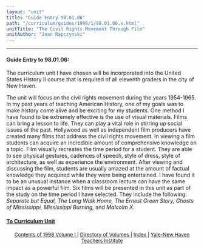 ```yaml
---
layout: "unit"
title: "Guide Entry 98.01.06"
path: "/curriculum/guides/1998/1/98.01.06.x.html"
unitTitle: "The Civil Rights Movement Through Film"
unitAuthor: "Joan Rapczynski"
---
```

<body>
 <p>
 </p>
 <hr/>
 <h4>
  Guide Entry to 98.01.06:
 </h4>
 The curriculum unit I have chosen will be incorporated into the United States History II course that is required of all eleventh graders in the city of  New Haven.
 <p>
 </p>
 <p>
  The unit will focus on the civil rights movement during the years 1954-1965. In my past years of teaching American History, one of my goals was to make history come alive and be exciting for my students. One method I have found to be extremely effective is the use of visual materials. Films can bring a lesson to life. They can play a vital role in stirring up social issues of the past. Hollywood as well as independent film producers have created many films that address the civil rights movement. In viewing a film students can acquire an incredible amount of comprehensive knowledge on a topic. Film visually recreates the time period for a student. They are able to see physical gestures, cadences of speech, style of dress, style of architecture, as well as experience the environment. After viewing and discussing the film, students are usually amazed at the amount of factual knowledge they acquired while they were being entertained. I have found it to be an  unusual instance when a classroom lecture can have the same impact as a powerful film. Six films will be presented in this unit as part of the study on the time period I have selected. They include the following:
  <i>
   Separate but Equal, The Long Walk Home, The Ernest Green Story, Ghosts of Mississippi, Mississippi Burning,
  </i>
  and
  <i>
   Malcolm X.
  </i>
 </p>
 <p>
 </p>
 <p>
 </p>
 <h4>
  <a href="../../../units/1998/1/98.01.06.x.html">
   To Curriculum Unit
  </a>
 </h4>
 <center>
  <font size="-1">
   <a href="../../../units/1998/1/">
    Contents of 1998 Volume I
   </a>
   |
   <a href="../../../units/">
    Directory of Volumes
   </a>
   |
   <a href="../../../indexes/">
    Index
   </a>
   |
   <a href="../../../../">
    Yale-New Haven Teachers Institute
   </a>
  </font>
 </center>
</body>